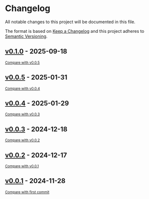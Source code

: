 # Changelog

All notable changes to this project will be documented in this file.

The format is based on [Keep a Changelog](http://keepachangelog.com/en/1.0.0/)
and this project adheres to [Semantic Versioning](http://semver.org/spec/v2.0.0.html).

<!-- insertion marker -->
## [v0.1.0](https://github.com/Multiomics-Analytics-Group/vuecore/releases/tag/v0.1.0) - 2025-09-18

<small>[Compare with v0.0.5](https://github.com/Multiomics-Analytics-Group/vuecore/compare/v0.0.5...v0.1.0)</small>

## [v0.0.5](https://github.com/Multiomics-Analytics-Group/vuecore/releases/tag/v0.0.5) - 2025-01-31

<small>[Compare with v0.0.4](https://github.com/Multiomics-Analytics-Group/vuecore/compare/v0.0.4...v0.0.5)</small>

## [v0.0.4](https://github.com/Multiomics-Analytics-Group/vuecore/releases/tag/v0.0.4) - 2025-01-29

<small>[Compare with v0.0.3](https://github.com/Multiomics-Analytics-Group/vuecore/compare/v0.0.3...v0.0.4)</small>

## [v0.0.3](https://github.com/Multiomics-Analytics-Group/vuecore/releases/tag/v0.0.3) - 2024-12-18

<small>[Compare with v0.0.2](https://github.com/Multiomics-Analytics-Group/vuecore/compare/v0.0.2...v0.0.3)</small>

## [v0.0.2](https://github.com/Multiomics-Analytics-Group/vuecore/releases/tag/v0.0.2) - 2024-12-17

<small>[Compare with v0.0.1](https://github.com/Multiomics-Analytics-Group/vuecore/compare/v0.0.1...v0.0.2)</small>

## [v0.0.1](https://github.com/Multiomics-Analytics-Group/vuecore/releases/tag/v0.0.1) - 2024-11-28

<small>[Compare with first commit](https://github.com/Multiomics-Analytics-Group/vuecore/compare/2feca7aaa32b58c2d9f0c8dc7638a89311229c34...v0.0.1)</small>

